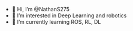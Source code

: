 - 👋 Hi, I’m @NathanS275
- 👀 I’m interested in Deep Learning and robotics
- 🌱 I’m currently learning ROS, RL, DL

<!---
NathanS275/NathanS275 is a ✨ special ✨ repository because its `README.md` (this file) appears on your GitHub profile.
You can click the Preview link to take a look at your changes.
--->

